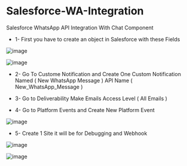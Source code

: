 # Salesforce-WA-Integration
Salesforce WhatsApp API Integration With Chat Component

- 1- First you have to create an object in Salesforce with these Fields  

![image](https://github.com/user-attachments/assets/6ccc9a7d-f2a7-4bd5-8224-e90d463e54dd)

![image](https://github.com/user-attachments/assets/171060ce-9dc6-4602-83d9-b0b2e79223ba)

- 2- Go To Custome Notification and Create One Custom Notification Named ( New WhatsApp Message ) API Name ( New_WhatsApp_Message )

- 3- Go to Deliverability Make Emails Access Level ( All Emails ) 

- 4- Go to Platform Events and Create New Platform Event

![image](https://github.com/user-attachments/assets/95c50e45-8c9b-4ccc-8e3a-773191f363e8)

- 5- Create 1 Site it will be for Debugging and Webhook

![image](https://github.com/user-attachments/assets/b062a801-b521-4710-ad92-34fe1680f7ac)

![image](https://github.com/user-attachments/assets/299b10a4-e45c-4826-a0a6-701878c83ed6)
